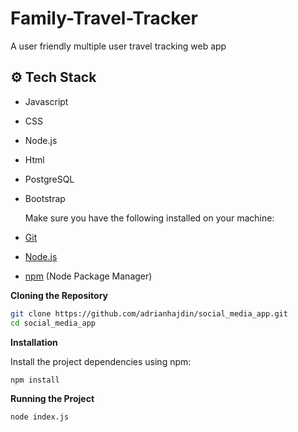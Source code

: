 # Family-Travel-Tracker
A user friendly multiple user travel tracking  web app 
## <a name="tech-stack">⚙️ Tech Stack</a>

- Javascript
- CSS
- Node.js
- Html
- PostgreSQL
- Bootstrap

  Make sure you have the following installed on your machine:

- [Git](https://git-scm.com/)
- [Node.js](https://nodejs.org/en)
- [npm](https://www.npmjs.com/) (Node Package Manager)

**Cloning the Repository**

```bash
git clone https://github.com/adrianhajdin/social_media_app.git
cd social_media_app
```

**Installation**

Install the project dependencies using npm:

```bash
npm install
```
**Running the Project**

```bash
node index.js
```
